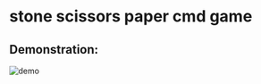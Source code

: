 # stone scissors paper cmd game

## Demonstration:
![demo](https://github.com/oOFaYOo/stone_scissors_paper/blob/main/public/demo.gif)